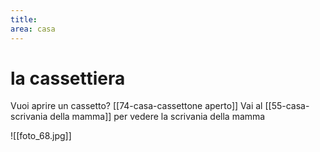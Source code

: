 ```yaml
---
title: 
area: casa
---
```

# la cassettiera

Vuoi aprire un cassetto? [[74-casa-cassettone aperto]]
Vai al [[55-casa-scrivania della mamma]] per vedere la scrivania della mamma

![[foto_68.jpg]]